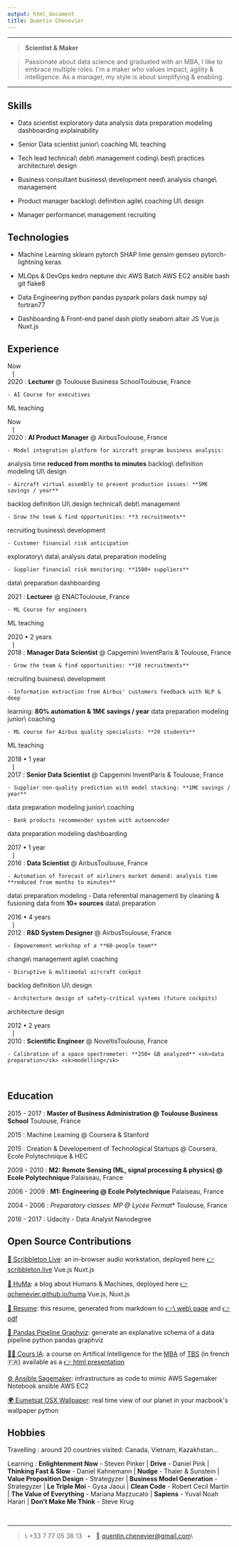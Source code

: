 ```yaml
---
output: html_document
title: Quentin Chenevier
---
```


----

>  **Scientist & Maker**

> Passionate about data science and graduated with an MBA, I like to embrace multiple roles. I'm a maker who values impact, agility & intelligence. As a manager, my style is about simplifying & enabling.

----

Skills &nbsp;<i class="fa fa-check-circle"></i>
----------------------------------

- Data scientist
<sk>exploratory data analysis</sk>
<sk>data preparation</sk>
<sk>modeling</sk>
<sk>dashboarding</sk>
<sk>explainability</sk>

- Senior Data scientist
<sk>junior\ coaching</sk>
<sk>ML teaching</sk>

- Tech lead
<sk>technical\ debt\ management</sk>
<sk>coding\ best\ practices</sk>
<sk>architecture\ design</sk>

- Business consultant
<sk>business\ development</sk>
<sk>need\ analysis</sk>
<sk>change\ management</sk>

- Product manager
<sk>backlog\ definition</sk>
<sk>agile\ coaching</sk>
<sk>UI\ design</sk>

- Manager
<sk>performance\ management</sk>
<sk>recruiting</sk>

Technologies &nbsp;<i class="fa fa-cogs"></i>
----------------------------------

- Machine Learning
<tk>sklearn</tk>
<tk>pytorch</tk>
<tk>SHAP</tk>
<tk>lime</tk>
<tk>gensim</tk>
<tk>gemseo</tk>
<tk>pytorch-lightning</tk>
<tk>keras</tk>

- MLOps & DevOps
<tk>kedro</tk>
<tk>neptune</tk>
<tk>dvc</tk>
<tk>AWS Batch</tk>
<tk>AWS EC2</tk>
<tk>ansible</tk>
<tk>bash</tk>
<tk>git</tk>
<tk>flake8</tk>

- Data Engineering
<tk>python</tk>
<tk>pandas</tk>
<tk>pyspark</tk>
<tk>polars</tk>
<tk>dask</tk>
<tk>numpy</tk>
<tk>sql</tk>
<tk>fortran77</tk>

- Dashboarding & Front-end
<tk>panel</tk>
<tk>dash</tk>
<tk>plotly</tk>
<tk>seaborn</tk>
<tk>altair</tk>
<tk>JS</tk>
<tk>Vue.js</tk>
<tk>Nuxt.js</tk>

Experience &nbsp;<i class="fa fa-suitcase"></i>
--------------------

<date>Now</br>⎹</br>2020</date>
: **Lecturer** @ Toulouse Business School<lite>Toulouse, France</lite>

    - AI Course for executives
<sk>ML teaching</sk>

<date>Now</br>⎹</br>2020</date>
: **AI Product Manager** @ Airbus<lite>Toulouse, France</lite>

    - Model integration platform for aircraft program business analysis:
analysis time **reduced from months to minutes** 
<sk>backlog\ definition</sk>
<sk>modeling</sk>
<sk>UI\ design</sk>

    - Aircraft virtual assembly to prevent production issues: **5M€ savings / year**
<sk>backlog definition</sk>
<sk>UI\ design</sk>
<sk>technical\ debt\ management</sk>

    - Grow the team & find opportunities: **3 recruitments**
<sk>recruiting</sk>
<sk>business\ development</sk>

    - Customer financial risk anticipation
<sk>exploratory\ data\ analysis</sk>
<sk>data\ preparation</sk>
<sk>modeling</sk>

    - Supplier financial risk monitoring: **1500+ suppliers**
<sk>data\ preparation</sk>
<sk>dashboarding</sk>

<date>2021</date>
: **Lecturer** @ ENAC<lite>Toulouse, France</lite>

    - ML Course for engineers
<sk>ML teaching</sk>

<date>2020 • 2 years</br>⎹</br>2018</date>
: **Manager Data Scientist** @ Capgemini Invent<lite>Paris & Toulouse, France</lite>

    - Grow the team & find opportunities: **10 recruitments**
<sk>recruiting</sk>
<sk>business\ development</sk>

    - Information extraction from Airbus' customers feedback with NLP & deep
learning: **80% automation & 1M€ savings / year**
<sk>data preparation</sk>
<sk>modeling</sk>
<sk>junior\ coaching</sk>

    - ML course for Airbus quality specialists: **20 students**
<sk>ML teaching</sk>

<date>2018 • 1 year</br>⎹</br>2017</date>
: **Senior Data Scientist** @ Capgemini Invent<lite>Paris & Toulouse, France</lite>


    - Supplier non-quality prediction with model stacking: **1M€ savings / year**
<sk>data preparation</sk>
<sk>modeling</sk>
<sk>junior\ coaching</sk>

    - Bank products recommender system with autoencoder
<sk>data preparation</sk>
<sk>modeling</sk>
<sk>dashboarding</sk>

<date>2017 • 1 year</br>⎹</br>2016</date>
: **Data Scientist** @ Airbus<lite>Toulouse, France</lite>

    - Automation of forecast of airliners market demand: analysis time **reduced from months to minutes**
<sk>data\ preparation</sk>
<sk>modeling</sk>
    - Data referential management by cleaning & fusioning data from **10+ sources**
<sk>data\ preparation</sk>


<date>2016 • 4 years</br>⎹</br>2012</date>
: **R&D System Designer** @ Airbus<lite>Toulouse, France</lite>

    - Empowerement workshop of a **60-people team**
<sk>change\ management</sk>
<sk>agile\ coaching</sk>

    - Disruptive & multimodal aircraft cockpit
<sk>backlog definition</sk>
<sk>UI\ design</sk>

    - Architecture design of safety-critical systems (future cockpits)
<sk>architecture design</sk>


<date>2012 • 2 years</br>⎹</br>2010</date>
: **Scientific Engineer** @ Noveltis<lite>Toulouse, France</lite>

    - Calibration of a space spectrometer: **250+ GB analyzed** <sk>data preparation</sk> <sk>modelling</sk>

</br>

Education &nbsp;<i class="fa fa-graduation-cap"></i>
---------

<date>2015 - 2017</date>
:   **Master of Business Administration @ Toulouse Business School** <lite>Toulouse, France</lite>

<date>2015</date>
:   Machine Learning @ Coursera & Stanford

<date>2015</date>
:   Creation & Developement of Technological Startups @ Coursera, Ecole Polytechnique & HEC

<date>2009 - 2010</date>
:   **M2: Remote Sensing (ML, signal processing & physics) @ Ecole Polytechnique** <lite>Palaiseau, France</lite>

<date>2006 - 2009</date>
:   **M1: Engineering @ Ecole Polytechnique** <lite>Palaiseau, France</lite>

<date>2004 - 2006</date>
:   **Preparatory classes: MP* @ Lycée Fermat** <lite>Toulouse, France</lite>

<date>2016 - 2017</date>
:   Udacity - Data Analyst Nanodegree


Open Source Contributions &nbsp;<i class="fab fa-github"></i>
----------------------------------

[🎵 Scribbleton Live](https://github.com/qchenevier/scribbleton-live): an
in-browser audio workstation, deployed here 
[👉 scribbleton.live](https://scribbleton.live/) <tk>Vue.js</tk> <tk>Nuxt.js</tk>

[📝 HuMa](https://github.com/qchenevier/huma): a blog about Humans & Machines,
deployed here [👉 qchenevier.github.io/huma](https://qchenevier.github.io/huma/)
<tk>Vue.js</tk>, <tk>Nuxt.js</tk>

[📄 Resume](https://github.com/qchenevier/resume): this resume, generated from
markdown to [👉\ web\ page](https://raw.githack.com/qchenevier/resume/master/resume.html)
and [👉 pdf](https://raw.githubusercontent.com/qchenevier/resume/master/resume.pdf)

[🐼 Pandas Pipeline Graphviz](https://github.com/qchenevier/pandas-pipeline-graphviz):
generate an explanative schema of a data pipeline <tk>python</tk>
<tk>pandas</tk> <tk>graphviz</tk>

[👨‍🏫 Cours IA](https://github.com/qchenevier/cours-IA): a course on Artifical
Intelligence for the [MBA](https://www.tbs-education.fr/formation/global-executive-mba/) of [TBS](https://www.tbs-education.fr/)
(in french 🇫🇷) available as a [👉 html presentation](https://qchenevier.github.io/cours-IA/cours_12h_presentiel.html)

[⚙️ Ansible Sagemaker](https://github.com/qchenevier/ansible_sagemaker):
infrastructure as code to mimic AWS Sagemaker Notebook <tk>ansible</tk> <tk>AWS EC2</tk>

[🌍 Eumetsat OSX Wallpaper](https://github.com/qchenevier/eumetsat-osx-wallpaper):
real time view of our planet in your macbook's wallpaper <tk>python</tk>

Hobbies &nbsp;<i class="fa fa-gamepad"></i> <i class="fa fa-book"></i>
------------------------

Travelling
: around 20 countries visited: Canada, Vietnam, Kazakhstan...

Learning
: **Enlightenment Now** - Steven Pinker
| **Drive** - Daniel Pink
| **Thinking Fast & Slow** - Daniel Kahnemann
| **Nudge** - Thaler & Sunstein
| **Value Proposition Design** - Strategyzer
| **Business Model Generation** - Strategyzer
| **Le Triple Moi** - Gysa Jaoui
| **Clean Code** - Robert Cecil Martin
| **The Value of Everything** - Mariana Mazzucato
| **Sapiens** - Yuval Noah Harari
| **Don't Make Me Think** - Steve Krug

<br>

----

> 📞 +33 7 77 05 38 13 &nbsp;&nbsp;•&nbsp;&nbsp; 📧 [quentin.chenevier@gmail.com](mailto:quentin.chenevier@gmail.com)\
